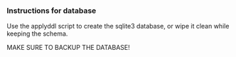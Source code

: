 ### Instructions for database

Use the applyddl script to create the sqlite3 database, or wipe it clean while
keeping the schema.

MAKE SURE TO BACKUP THE DATABASE!

